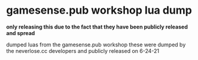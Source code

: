 # gamesense.pub workshop lua dump
**only releasing this due to the fact that they have been publicly released and spread**

dumped luas from the gamesense.pub workshop
these were dumped by the neverlose.cc developers and publicly released on 6-24-21 
